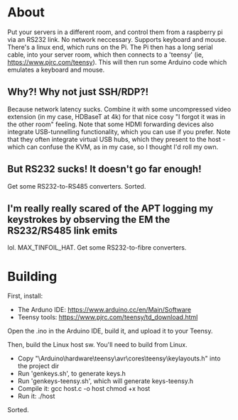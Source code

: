 # About #

Put your servers in a different room, and control them from a raspberry pi via an RS232 link. No network neccessary. Supports keyboard and mouse.
There's a linux end, which runs on the Pi. The Pi then has a long serial cable, into your server room, which then connects to a 'teensy' (ie, https://www.pjrc.com/teensy). This will then run some Arduino code which emulates a keyboard and mouse.

## Why?! Why not just SSH/RDP?! ##

Because network latency sucks. Combine it with some uncompressed video extension (in my case, HDBaseT at 4k) for that nice cosy "I forgot it was in the other room" feeling.
Note that some HDMI forwarding devices also integrate USB-tunnelling functionality, which you can use if you prefer. Note that they often integrate virtual USB hubs, which they present to the host - which can confuse the KVM, as in my case, so I thought I'd roll my own.

## But RS232 sucks! It doesn't go far enough! ##
Get some RS232-to-RS485 converters. Sorted.

## I'm really really scared of the APT logging my keystrokes by observing the EM the RS232/RS485 link emits ##
lol. MAX_TINFOIL_HAT. Get some RS232-to-fibre converters.

# Building #

First, install:

* The Arduno IDE: https://www.arduino.cc/en/Main/Software
* Teensy tools: https://www.pjrc.com/teensy/td_download.html

Open the .ino in the Arduino IDE, build it, and upload it to your Teensy.

Then, build the Linux host sw. You'll need to build from Linux.

* Copy "\Arduino\hardware\teensy\avr\cores\teensy\keylayouts.h" into the project dir
* Run 'genkeys.sh', to generate keys.h
* Run 'genkeys-teensy.sh', which will generate keys-teensy.h
* Compile it:
  gcc host.c -o host
  chmod +x host
* Run it:
  ./host

Sorted.
